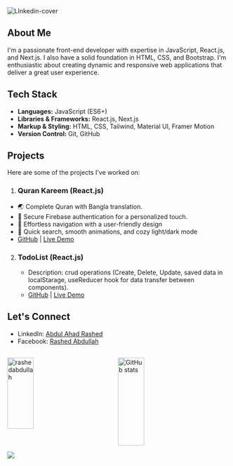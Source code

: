 <img src="https://i.ibb.co/Km0Mc6T/LInkedin-cover.jpg" alt="LInkedin-cover" border="0">

## About Me
I'm a passionate front-end developer with expertise in JavaScript, React.js, and Next.js. I also have a solid foundation in HTML, CSS, and Bootstrap. I'm enthusiastic about creating dynamic and responsive web applications that deliver a great user experience.

## Tech Stack
- **Languages:** JavaScript (ES6+)
- **Libraries & Frameworks:** React.js, Next.js
- **Markup & Styling:** HTML, CSS, Tailwind, Material UI, Framer Motion
- **Version Control:** Git, GitHub

## Projects
Here are some of the projects I've worked on:

1. ### Quran Kareem (React.js)
- 🌏 Complete Quran with Bangla translation.
- 🔐 Secure Firebase authentication for a personalized touch.
- 🚀 Effortless navigation with a user-friendly design
- 🌙 Quick search, smooth animations, and cozy light/dark mode
- [GitHub](https://github.com/RashedAbdullah/quran-bangla) | [Live Demo](https://quran-bangla-iota.vercel.app/)

2. ### TodoList (React.js)
   - Description: crud operations (Create, Delete, Update, saved data in localStarage, useReducer hook for data transfer between components).
   - [GitHub](https://github.com/RashedAbdullah/task-managment) | [Live Demo](https://task-managment-ten.vercel.app)

## Let's Connect
- LinkedIn: [Abdul Ahad Rashed](https://www.linkedin.com/in/rashed4abdullah/)
- Facebook: [Rashed Abdullah](https://www.facebook.com/Rashed4Abdullah)
##
<div style="display: flex; justify-content: space-between; flex-wrap: wrap; align-items: flex-start;">
    <span style="flex: 1; height: 200px; overflow: hidden;">
        <img style="width: 49%; height: 90%; object-fit: cover;" src="https://github-readme-stats.vercel.app/api/top-langs?username=rashedabdullah&show_icons=true&locale=en&layout=compact" alt="rashedabdullah" />
    </span>
    <span style="flex: 1; height: 200px; overflow: hidden;">
        <img style="width: 49%; height: 100%; object-fit: cover;" src="https://github-readme-stats.vercel.app/api?username=RashedAbdullah&show_icons=true&count_private=true&align=center" alt="GitHub stats" />
    </span>
</div>



![](https://komarev.com/ghpvc/?username=RashedAbdullah&color=blue&label=Profile+Views)

